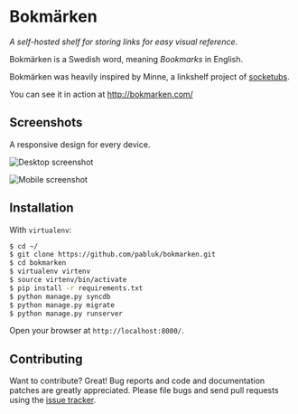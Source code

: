 Bokmärken
=========

_A self-hosted shelf for storing links for easy visual reference_.

Bokmärken is a Swedish word, meaning _Bookmarks_ in English.

Bokmärken was heavily inspired by Minne, a linkshelf project of [socketubs](https://github.com/socketubs).

You can see it in action at http://bokmarken.com/

Screenshots
-----------

A responsive design for every device.

![Desktop screenshot](http://bokmarken.com/static/screenshots/desktop-lo-res.jpg)

![Mobile screenshot](http://bokmarken.com/static/screenshots/mobile-lo-res.jpg)


Installation
------------

With `virtualenv`:

```bash
$ cd ~/
$ git clone https://github.com/pabluk/bokmarken.git
$ cd bokmarken
$ virtualenv virtenv
$ source virtenv/bin/activate
$ pip install -r requirements.txt
$ python manage.py syncdb
$ python manage.py migrate
$ python manage.py runserver
```

Open your browser at `http://localhost:8000/`.


Contributing
------------

Want to contribute? Great! Bug reports and code and documentation patches are greatly appreciated.
Please file bugs and send pull requests using the [issue tracker](https://github.com/pabluk/bokmarken/issues).
